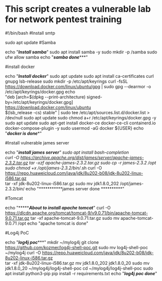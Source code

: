 # This script creates a vulnerable lab for network pentest training
#!/bin/bash
#Install smtp

sudo apt update
#Samba

echo "*********Install samba*********"
sudo apt install samba -y
sudo mkdir -p /samba
sudo ufw allow samba
echo "*******samba done**********"

#install docker

echo "***********Install docker***********"
sudo apt update
sudo apt install ca-certificates curl gnupg lsb-release
sudo mkdir -p /etc/apt/keyrings
curl -fsSL https://download.docker.com/linux/ubuntu/gpg | sudo gpg --dearmor -o /etc/apt/keyrings/docker.gpg
echo \
  "deb [arch=$(dpkg --print-architecture) signed-by=/etc/apt/keyrings/docker.gpg] https://download.docker.com/linux/ubuntu \
  $(lsb_release -cs) stable" | sudo tee /etc/apt/sources.list.d/docker.list > /dev/null
  sudo apt update
  sudo chmod a+r /etc/apt/keyrings/docker.gpg -y
sudo apt update
sudo apt-get install docker-ce docker-ce-cli containerd.io docker-compose-plugin -y
sudo usermod -aG docker ${USER}
echo "*********docker is done**********"

#Install vulnerable james server

echo "*********install james server********"
sudo apt install bash-completion  
curl -O https://archive.apache.org/dist/james/server/apache-james-2.3.2.tar.gz
tar -xzf apache-james-2.3.2.tar.gz
sudo cp -r james-2.3.2 /opt
sudo chmod +x /opt/james-2.3.2/bin/*.sh
curl -O https://repo.huaweicloud.com/java/jdk/8u202-b08/jdk-8u202-linux-i586.tar.gz  
tar -xf jdk-8u202-linux-i586.tar.gz 
sudo mv jdk1.8.0_202 /opt/james-2.3.2/bin/
echo "***********james server done **********"

#Tomcat

echo "********About to install apache tomcat***"
curl -O https://dlcdn.apache.org/tomcat/tomcat-9/v9.0.71/bin/apache-tomcat-9.0.71.tar.gz
tar -xf apache-tomcat-9.0.71.tar.gz
sudo mv apache-tomcat-9.0.71 /opt
echo "apache tomcat is done"

#Log4j PoC

echo "*********log4j poc************"
mkdir ~/mylog4j
git clone https://github.com/kozmer/log4j-shell-poc.git
sudo mv log4j-shell-poc ~/mylog4j
curl -O https://repo.huaweicloud.com/java/jdk/8u202-b08/jdk-8u202-linux-i586.tar.gz  
tar -xf jdk-8u202-linux-i586.tar.gz 
mv  jdk1.8.0_202  jdk1.8.0_20
sudo mv jdk1.8.0_20 ~/mylog4j/log4j-shell-poc
cd ~/mylog4j/log4j-shell-poc
sudo apt install python3-pip
pip install -r requirements.txt
echo "*******log4j poc done*******"
